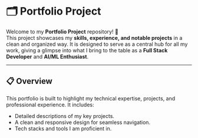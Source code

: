 # 🗂️ **Portfolio Project**  

Welcome to my **Portfolio Project** repository! 🚀  
This project showcases my **skills, experience, and notable projects** in a clean and organized way. It is designed to serve as a central hub for all my work, giving a glimpse into what I bring to the table as a **Full Stack Developer** and **AI/ML Enthusiast**.

---

## 📋 **Overview**  

This portfolio is built to highlight my technical expertise, projects, and professional experience. It includes:  
- Detailed descriptions of my key projects.  
- A clean and responsive design for seamless navigation.  
- Tech stacks and tools I am proficient in.